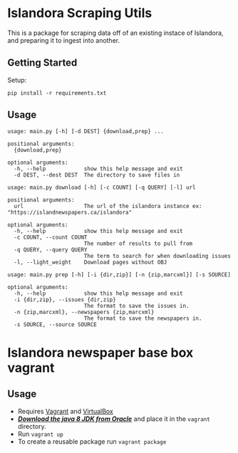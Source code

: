 # Islandora Scraping Utils

This is a package for scraping data off of an existing instace of Islandora, and preparing it to ingest into another.

## Getting Started

Setup:

```
pip install -r requirements.txt
```

## Usage

```
usage: main.py [-h] [-d DEST] {download,prep} ...

positional arguments:
  {download,prep}

optional arguments:
  -h, --help            show this help message and exit
  -d DEST, --dest DEST  The directory to save files in
```

```
usage: main.py download [-h] [-c COUNT] [-q QUERY] [-l] url

positional arguments:
  url                   The url of the islandora instance ex: "https://islandnewspapers.ca/islandora"

optional arguments:
  -h, --help            show this help message and exit
  -c COUNT, --count COUNT
                        The number of results to pull from
  -q QUERY, --query QUERY
                        The term to search for when downloading issues
  -l, --light_weight    Download pages without OBJ
```

```
usage: main.py prep [-h] [-i {dir,zip}] [-n {zip,marcxml}] [-s SOURCE]

optional arguments:
  -h, --help            show this help message and exit
  -i {dir,zip}, --issues {dir,zip}
                        The format to save the issues in.
  -n {zip,marcxml}, --newspapers {zip,marcxml}
                        The format to save the newspapers in.
  -s SOURCE, --source SOURCE
```

# Islandora newspaper base box vagrant

## Usage
- Requires [Vagrant](https://www.vagrantup.com/downloads) and [VirtualBox](https://www.virtualbox.org/wiki/Downloads)
- [***Download the java 8 JDK from Oracle***](https://www.oracle.com/ca-en/java/technologies/javase/javase-jdk8-downloads.html) and place it in the `vagrant` directory.
- Run `vagrant up`
- To create a reusable package run `vagrant package`